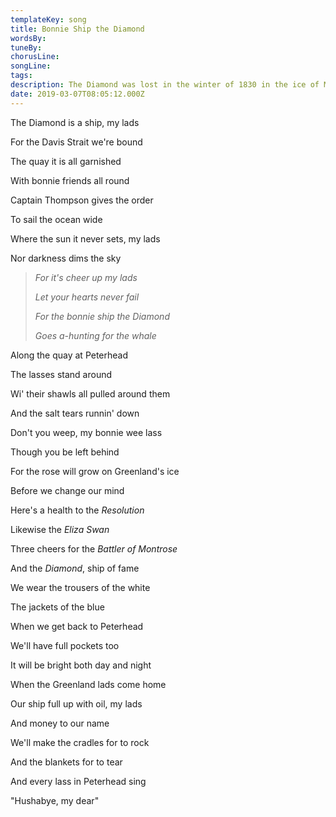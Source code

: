 ```yaml
---
templateKey: song
title: Bonnie Ship the Diamond  
wordsBy:
tuneBy:
chorusLine:
songLine:
tags:
description: The Diamond was lost in the winter of 1830 in the ice of Melville Bay, Greenland. In total, twentyfive ships from the British whaling fleet were lost.
date: 2019-03-07T08:05:12.000Z
---
```

The Diamond is a ship, my lads

For the Davis Strait we\'re bound

The quay it is all garnished

With bonnie friends all round

Captain Thompson gives the order

To sail the ocean wide

Where the sun it never sets, my lads

Nor darkness dims the sky

> *For it\'s cheer up my lads*
>
> *Let your hearts never fail*
>
> *For the bonnie ship the Diamond*
>
> *Goes a-hunting for the whale*

Along the quay at Peterhead

The lasses stand around

Wi\' their shawls all pulled around them

And the salt tears runnin\' down

Don\'t you weep, my bonnie wee lass

Though you be left behind

For the rose will grow on Greenland\'s ice

Before we change our mind

Here\'s a health to the *Resolution*

Likewise the *Eliza Swan*

Three cheers for the *Battler of Montrose*

And the *Diamond*, ship of fame

We wear the trousers of the white

The jackets of the blue

When we get back to Peterhead

We\'ll have full pockets too

It will be bright both day and night

When the Greenland lads come home

Our ship full up with oil, my lads

And money to our name

We\'ll make the cradles for to rock

And the blankets for to tear

And every lass in Peterhead sing

\"Hushabye, my dear\"

